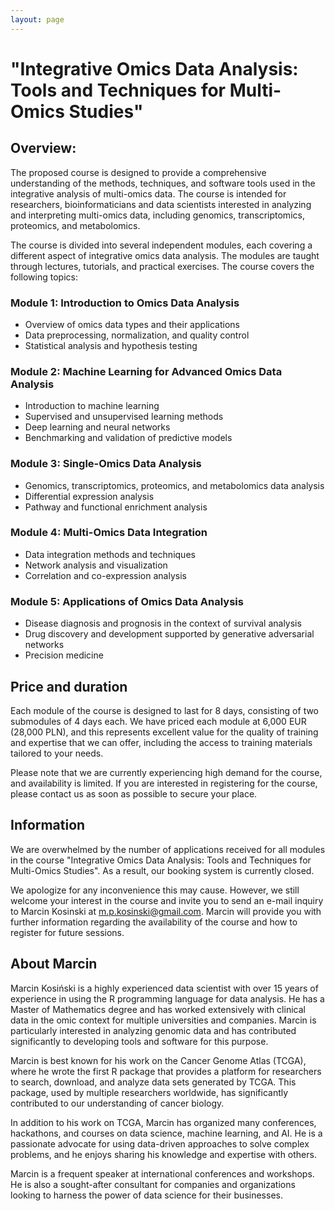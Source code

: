 ```yaml
---
layout: page
---
```


# "Integrative Omics Data Analysis: Tools and Techniques for Multi-Omics Studies"

## Overview:

The proposed course is designed to provide a comprehensive understanding of the methods, techniques, and software tools used in the integrative analysis of multi-omics data. The course is intended for researchers, bioinformaticians and data scientists interested in analyzing and interpreting multi-omics data, including genomics, transcriptomics, proteomics, and metabolomics.

The course is divided into several independent modules, each covering a different aspect of integrative omics data analysis. The modules are taught through lectures, tutorials, and practical exercises. The course covers the following topics:

### Module 1: Introduction to Omics Data Analysis

- Overview of omics data types and their applications
- Data preprocessing, normalization, and quality control
- Statistical analysis and hypothesis testing

### Module 2: Machine Learning for Advanced Omics Data Analysis

- Introduction to machine learning
- Supervised and unsupervised learning methods
- Deep learning and neural networks
- Benchmarking and validation of predictive models

### Module 3: Single-Omics Data Analysis

- Genomics, transcriptomics, proteomics, and metabolomics data analysis
- Differential expression analysis
- Pathway and functional enrichment analysis

### Module 4: Multi-Omics Data Integration

- Data integration methods and techniques
- Network analysis and visualization
- Correlation and co-expression analysis


### Module 5: Applications of Omics Data Analysis

- Disease diagnosis and prognosis in the context of survival analysis
- Drug discovery and development supported by generative adversarial networks
- Precision medicine

## Price and duration

Each module of the course is designed to last for 8 days, consisting of two submodules of 4 days each. We have priced each module at 6,000 EUR (28,000 PLN), and this represents excellent value for the quality of training and expertise that we can offer, including the access to training materials tailored to your needs.

Please note that we are currently experiencing high demand for the course, and availability is limited. If you are interested in registering for the course, please contact us as soon as possible to secure your place.

## Information

We are overwhelmed by the number of applications received for all modules in the course "Integrative Omics Data Analysis: Tools and Techniques for Multi-Omics Studies". As a result, our booking system is currently closed.

We apologize for any inconvenience this may cause. However, we still welcome your interest in the course and invite you to send an e-mail inquiry to Marcin Kosinski at m.p.kosinski@gmail.com. Marcin will provide you with further information regarding the availability of the course and how to register for future sessions.

## About Marcin

Marcin Kosiński is a highly experienced data scientist with over 15 years of experience in using the R programming language for data analysis. He has a Master of Mathematics degree and has worked extensively with clinical data in the omic context for multiple universities and companies. Marcin is particularly interested in analyzing genomic data and has contributed significantly to developing tools and software for this purpose.

Marcin is best known for his work on the Cancer Genome Atlas (TCGA), where he wrote the first R package that provides a platform for researchers to search, download, and analyze data sets generated by TCGA. This package, used by multiple researchers worldwide, has significantly contributed to our understanding of cancer biology.

In addition to his work on TCGA, Marcin has organized many conferences, hackathons, and courses on data science, machine learning, and AI. He is a passionate advocate for using data-driven approaches to solve complex problems, and he enjoys sharing his knowledge and expertise with others.

Marcin is a frequent speaker at international conferences and workshops. He is also a sought-after consultant for companies and organizations looking to harness the power of data science for their businesses.


